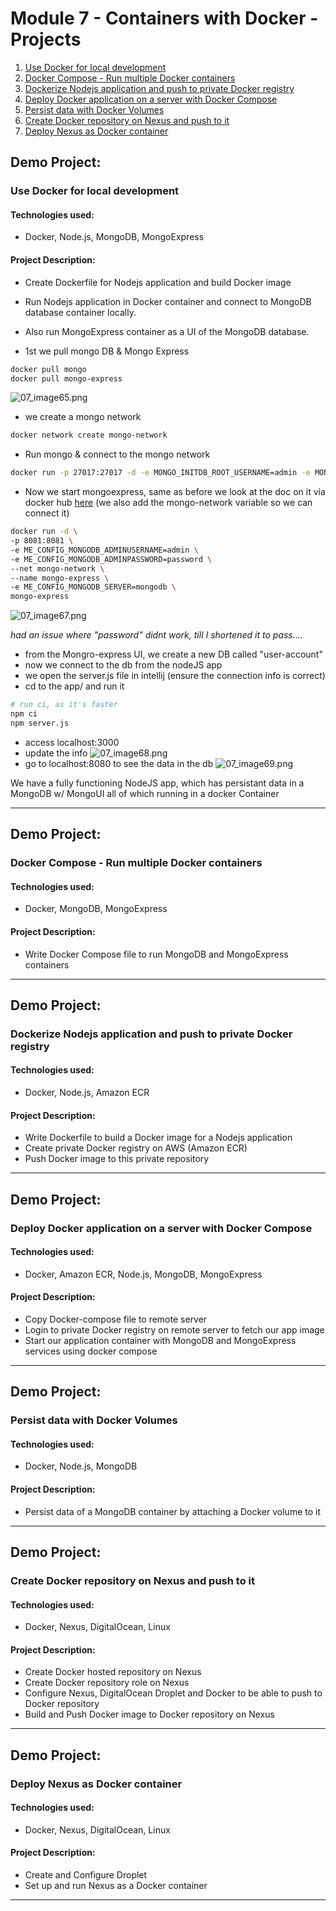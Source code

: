 # Module 7 - Containers with Docker - Projects
1. [Use Docker for local development](https://github.com/jadedjelly/nana-techworld-devops-bootcamp/blob/main/notes/07_Docker.md#Use-Docker-for-local-development)
2. [Docker Compose - Run multiple Docker containers](https://github.com/jadedjelly/nana-techworld-devops-bootcamp/blob/main/notes/07_Docker.md#Docker-Compose---Run-multiple-Docker-containers)
3. [Dockerize Nodejs application and push to private Docker registry](https://github.com/jadedjelly/nana-techworld-devops-bootcamp/blob/main/notes/07_Docker.md#Dockerize-Nodejs-application-and-push-to-private-Docker-registry)
4. [Deploy Docker application on a server with Docker Compose](https://github.com/jadedjelly/nana-techworld-devops-bootcamp/blob/main/notes/07_Docker.md#Deploy-Docker-application-on-a-server-with-Docker-Compose)
5. [Persist data with Docker Volumes](https://github.com/jadedjelly/nana-techworld-devops-bootcamp/blob/main/notes/07_Docker.md#Persist-data-with-Docker-Volumes)
6. [Create Docker repository on Nexus and push to it](https://github.com/jadedjelly/nana-techworld-devops-bootcamp/blob/main/notes/07_Docker.md#Create-Docker-repository-on-Nexus-and-push-to-it)
7. [Deploy Nexus as Docker container](https://github.com/jadedjelly/nana-techworld-devops-bootcamp/blob/main/notes/07_Docker.md#Deploy-Nexus-as-Docker-container)


## Demo Project: 
### Use Docker for local development

#### Technologies used:
- Docker, Node.js, MongoDB, MongoExpress

#### Project Description:
- Create Dockerfile for Nodejs application and build Docker image
- Run Nodejs application in Docker container and connect to MongoDB database container locally.
- Also run MongoExpress container as a UI of the MongoDB database.



- 1st we pull mongo DB & Mongo Express
```bash
docker pull mongo
docker pull mongo-express
```
![07_image65.png](https://github.com/jadedjelly/nana-techworld-devops-bootcamp/blob/main/notes/assets/07_image65.png)

- we create a mongo network
```bash
docker network create mongo-network
```

- Run mongo & connect to the mongo network
```bash
docker run -p 27017:27017 -d -e MONGO_INITDB_ROOT_USERNAME=admin -e MONGO_INITDB_ROOT_PASSWORD=password --name mongodb --net mongo-network mongo
```
- Now we start mongoexpress, same as before we look at the doc on it via docker hub [here](https://hub.docker.com/_/mongo-express) (we also add the mongo-network variable so we can connect it)
```bash
docker run -d \
-p 8081:8081 \
-e ME_CONFIG_MONGODB_ADMINUSERNAME=admin \
-e ME_CONFIG_MONGODB_ADMINPASSWORD=password \
--net mongo-network \
--name mongo-express \
-e ME_CONFIG_MONGODB_SERVER=mongodb \
mongo-express
```
![07_image67.png](https://github.com/jadedjelly/nana-techworld-devops-bootcamp/blob/main/notes/assets/07_image67.png)

*had an issue where "password" didnt work, till I shortened it to pass....*

- from the Mongro-express UI, we create a new DB called "user-account"
- now we connect to the db from the nodeJS app
- we open the server.js file in intellij (ensure the connection info is correct)
- cd to the app/ and run it
```bash
# run ci, as it's faster
npm ci
npm server.js
```
- access localhost:3000
- update the info
![07_image68.png](https://github.com/jadedjelly/nana-techworld-devops-bootcamp/blob/main/notes/assets/07_image68.png)
- go to localhost:8080 to see the data in the db
![07_image69.png](https://github.com/jadedjelly/nana-techworld-devops-bootcamp/blob/main/notes/assets/07_image69.png)

We have a fully functioning NodeJS app, which has persistant data in a MongoDB w/ MongoUI all of which running in a docker Container

---------------------------------------------------------------------------------------------------
## Demo Project: 
### Docker Compose - Run multiple Docker containers

#### Technologies used:
- Docker, MongoDB, MongoExpress

#### Project Description:
- Write Docker Compose file to run MongoDB and MongoExpress containers


---------------------------------------------------------------------------------------------------
## Demo Project: 
### Dockerize Nodejs application and push to private Docker registry

#### Technologies used:
- Docker, Node.js, Amazon ECR

#### Project Description:
- Write Dockerfile to build a Docker image for a Nodejs application
- Create private Docker registry on AWS (Amazon ECR)
- Push Docker image to this private repository


---------------------------------------------------------------------------------------------------
## Demo Project: 
### Deploy Docker application on a server with Docker Compose

#### Technologies used:
- Docker, Amazon ECR, Node.js, MongoDB, MongoExpress

#### Project Description:
- Copy Docker-compose file to remote server
- Login to private Docker registry on remote server to fetch our app image
- Start our application container with MongoDB and MongoExpress services using docker compose



---------------------------------------------------------------------------------------------------
## Demo Project: 
### Persist data with Docker Volumes

#### Technologies used:
- Docker, Node.js, MongoDB

#### Project Description:
- Persist data of a MongoDB container by attaching a Docker volume to it


---------------------------------------------------------------------------------------------------
## Demo Project: 
### Create Docker repository on Nexus and push to it

#### Technologies used:
- Docker, Nexus, DigitalOcean, Linux

#### Project Description:
- Create Docker hosted repository on Nexus
- Create Docker repository role on Nexus
- Configure Nexus, DigitalOcean Droplet and Docker to be able to push to Docker repository
- Build and Push Docker image to Docker repository on Nexus


---------------------------------------------------------------------------------------------------
## Demo Project: 
### Deploy Nexus as Docker container

#### Technologies used:
- Docker, Nexus, DigitalOcean, Linux

#### Project Description:
- Create and Configure Droplet
- Set up and run Nexus as a Docker container


---------------------------------------------------------------------------------------------------
